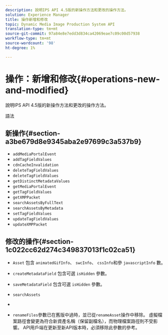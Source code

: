 ```yaml
---
description: 說明IPS API 4.5版的新操作方法和更改的操作方法。
solution: Experience Manager
title: 操作新增和修改
topic: Dynamic Media Image Production System API
translation-type: tm+mt
source-git-commit: 97a84e8e7edd3d834ca42069eae7c09c00d57938
workflow-type: tm+mt
source-wordcount: '98'
ht-degree: 1%

---
```



# 操作：新增和修改{#operations-new-and-modified}

說明IPS API 4.5版的新操作方法和更改的操作方法。

語法

## 新操作{#section-a3be679d8e9345aba2e97699c3a537b9}

* `addMediaPortalEvent`
* `addTagFieldValues`
* `cdnCacheInvalidation`
* `deleteTagFieldValues`
* `deleteTagFieldValues`
* `getDistinctMetadataValues`
* `getMediaPortalEvent`
* `getTagFieldValues`
* `getXMPPacket`
* `searchAssetsByFullText`
* `searchAssetsByMetadata`
* `setTagFieldValues`
* `updateTagFieldValues`
* `updateXMPPacket`

## 修改的操作{#section-1c022cc62d274c349837013f1c02ca51}

* `Asset` 包含 `animatedGifInfo`、 `swcInfo`、 `cssInfo`和參 `javascriptInfo` 數。

* `createMetadataField` 包含可選 `isHidden` 參數。

* `saveMetadataField` 包含可選 `isHidden` 參數。

* `searchAssets`
* 
* `renameFiles`參數已在舊版中過時，並已從`renameAsset`操作中移除。 虛擬檔案路徑會變更為符合新資產名稱（保留副檔名），而物理檔案路徑則不受影響。 API用戶端在更新至新API版本時，必須移除此參數的參考。

